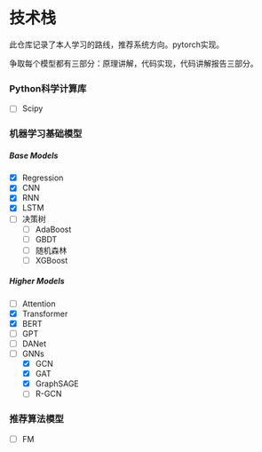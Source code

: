 # 技术栈

此仓库记录了本人学习的路线，推荐系统方向。pytorch实现。

争取每个模型都有三部分：原理讲解，代码实现，代码讲解报告三部分。

### Python科学计算库

- [ ] Scipy

### 机器学习基础模型

##### Base Models

- [x] Regression
- [x] CNN
- [x] RNN
- [x] LSTM
- [ ] 决策树
  - [ ] AdaBoost
  - [ ] GBDT
  - [ ] 随机森林
  - [ ] XGBoost

##### Higher Models

- [ ] Attention
- [x] Transformer
- [x] BERT
- [ ] GPT
- [ ] DANet
- [ ] GNNs
  - [x] GCN
  - [x] GAT
  - [x] GraphSAGE
  - [ ] R-GCN

### 推荐算法模型

- [ ] FM